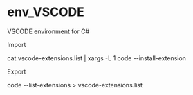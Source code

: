 # env_VSCODE
VSCODE environment for C# 

Import 

cat vscode-extensions.list | xargs -L 1 code --install-extension

Export

code --list-extensions > vscode-extensions.list


